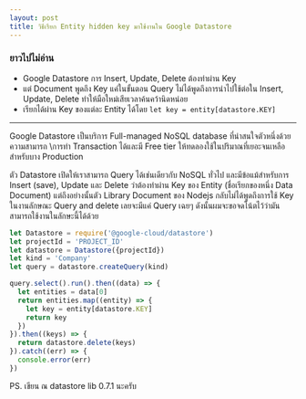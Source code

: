 ```yaml
---
layout: post
title: วิธีเรียก Entity hidden key มาใช้งานใน Google Datastore
---
```


### ยาวไปไม่อ่าน

* Google Datastore การ Insert, Update, Delete ต้องทำผ่าน Key
* แต่ Document พูดถึง Key แค่ในขั้นตอน Query ไม่ได้พูดถึงการนำไปใช้ต่อใน Insert, Update, Delete ทำให้มือใหม่เสียเวลาค้นคว้านิดหน่อย
* เรียกได้ผ่าน Key ของแต่ละ Entity ได้โดย `let key = entity[datastore.KEY]`

---

Google Datastore เป็นบริการ Full-managed NoSQL database ที่น่าสนใจตัวหนึ่งด้วยความสามารถ \การทำ Transaction ได้และมี Free tier ให้ทดลองใช้ในปริมาณที่เยอะจนเหลือสำหรับบาง Production

ตัว Datastore เปิดให้เราสามารถ Query ได้เช่นเดียวกับ NoSQL ทั่วไป และมีข้อแม้สำหรับการ Insert (save), Update และ Delete ว่าต้องทำผ่าน Key ของ Entity (ชื่อเรียกของหนึ่ง Data Document) แต่ถึงอย่างนั้นตัว Library Document ของ Nodejs กลับไม่ได้พูดถึงการใช้ Key ในงานลักษณะ Query and delete เลยจะมีแค่ Query เฉยๆ ดังนั้นผมจะขอจดโน้ตไว้ว่ามันสามารถใช้งานในลักษะนี้ได้ด้วย

```javascript
let Datastore = require('@google-cloud/datastore')
let projectId = 'PROJECT_ID'
let datastore = Datastore({projectId})
let kind = 'Company'
let query = datastore.createQuery(kind)

query.select().run().then((data) => {
  let entities = data[0]
  return entities.map((entity) => {
    let key = entity[datastore.KEY]
    return key
  })
}).then((keys) => {
  return datastore.delete(keys)
}).catch((err) => {
  console.error(err)
})
```

PS. เขียน ณ datastore lib 0.7.1 นะครับ
